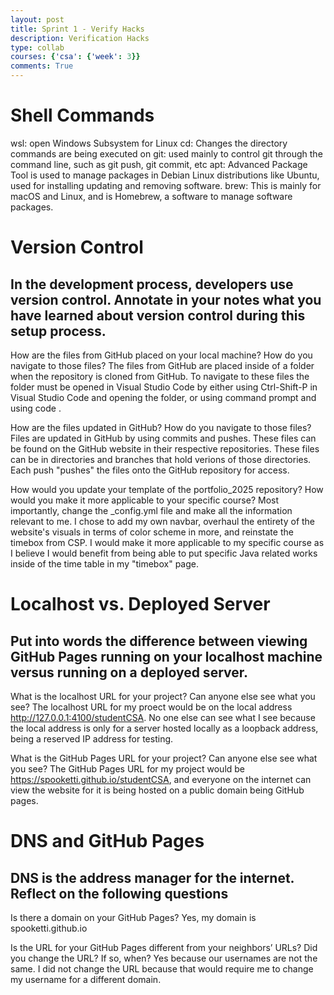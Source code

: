 ```yaml
---
layout: post
title: Sprint 1 - Verify Hacks
description: Verification Hacks
type: collab
courses: {'csa': {'week': 3}}
comments: True
---
```


# Shell Commands
wsl: open Windows Subsystem for Linux
cd: Changes the directory commands are being executed on
git: used mainly to control git through the command line, such as git push, git commit, etc
apt: Advanced Package Tool is used to manage packages in Debian Linux distributions like Ubuntu, used for installing updating and removing software.
brew: This is mainly for macOS and Linux, and is Homebrew, a software to manage software packages. 

# Version Control
## In the development process, developers use version control. Annotate in your notes what you have learned about version control during this setup process.
How are the files from GitHub placed on your local machine? How do you navigate to those files?
The files from GitHub are placed inside of a folder when the repository is cloned from GitHub. To navigate to these files the folder must be opened in Visual Studio Code by either using Ctrl-Shift-P in Visual Studio Code and opening the folder, or using command prompt and using code .


How are the files updated in GitHub? How do you navigate to those files?
Files are updated in GitHub by using commits and pushes. These files can be found on the GitHub website in their respective repositories. These files can be in directories and branches that hold verions of those directories. Each push "pushes" the files onto the GitHub repository for access.

How would you update your template of the portfolio_2025 repository? How would you make it more applicable to your specific course?
Most importantly, change the _config.yml file and make all the information relevant to me.
I chose to add my own navbar, overhaul the entirety of the website's visuals in terms of color scheme in more, and reinstate the timebox from CSP. I would make it more applicable to my specific course as I believe I would benefit from being able to put specific Java related works inside of the time table in my "timebox" page.

# Localhost vs. Deployed Server
## Put into words the difference between viewing GitHub Pages running on your localhost machine versus running on a deployed server.
What is the localhost URL for your project? Can anyone else see what you see?
The localhost URL for my proect would be on the local address http://127.0.0.1:4100/studentCSA. No one else can see what I see because the local address is only for a server hosted locally as a loopback address, being a reserved IP address for testing.

What is the GitHub Pages URL for your project? Can anyone else see what you see?
The GitHub Pages URL for my project would be https://spooketti.github.io/studentCSA, and everyone on the internet can view the website for it is being hosted on a public domain being GitHub pages.

# DNS and GitHub Pages
## DNS is the address manager for the internet. Reflect on the following questions
Is there a domain on your GitHub Pages?
Yes, my domain is spooketti.github.io

Is the URL for your GitHub Pages different from your neighbors’ URLs? Did you change the URL? If so, when?
Yes because our usernames are not the same. I did not change the URL because that would require me to change my username for a different domain. 